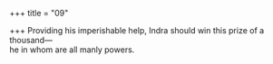 +++
title = "09"

+++
Providing his imperishable help, Indra should win this prize of a  thousand—  
he in whom are all manly powers.  